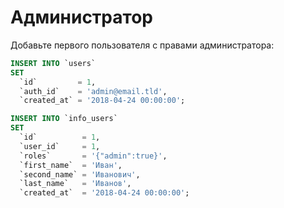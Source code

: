 # Администратор
Добавьте первого пользователя с правами администратора:
```sql
INSERT INTO `users`
SET
  `id`         = 1,
  `auth_id`    = 'admin@email.tld',
  `created_at` = '2018-04-24 00:00:00';

INSERT INTO `info_users`
SET
  `id`          = 1,
  `user_id`     = 1,
  `roles`       = '{"admin":true}',
  `first_name`  = 'Иван',
  `second_name` = 'Иванович',
  `last_name`   = 'Иванов',
  `created_at`  = '2018-04-24 00:00:00';
```